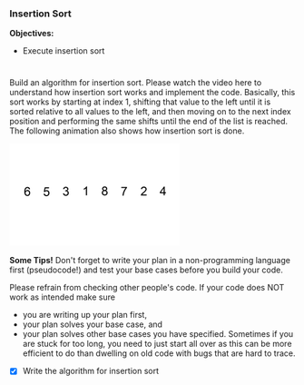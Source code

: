 ### Insertion Sort

**Objectives:**
- Execute insertion sort
#
Build an algorithm for insertion sort. Please watch the video here to understand how insertion sort works and implement the code. Basically, this sort works by starting at index 1, shifting that value to the left until it is sorted relative to all values to the left, and then moving on to the next index position and performing the same shifts until the end of the list is reached. The following animation also shows how insertion sort is done.

![](Insertion-sort-example.gif)

**Some Tips!**
Don't forget to write your plan in a non-programming language first (pseudocode!) and test your base cases before you build your code.

Please refrain from checking other people's code. If your code does NOT work as intended make sure

- you are writing up your plan first,
- your plan solves your base case, and
- your plan solves other base cases you have specified.
Sometimes if you are stuck for too long, you need to just start all over as this can be more efficient to do than dwelling on old code with bugs that are hard to trace.



- [x] Write the algorithm for insertion sort
